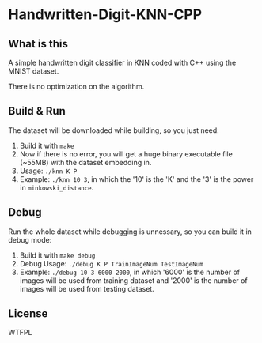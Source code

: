 # Handwritten-Digit-KNN-CPP

## What is this

A simple handwritten digit classifier in KNN coded with C++ using the MNIST dataset.

There is no optimization on the algorithm.

## Build & Run

The dataset will be downloaded while building, so you just need:

1. Build it with `make`
2. Now if there is no error, you will get a huge binary executable file (~55MB) with the dataset embedding in.
3. Usage: `./knn K P`
4. Example: `./knn 10 3`, in which the '10' is the 'K' and the '3' is the power in `minkowski_distance`.

## Debug

Run the whole dataset while debugging is unnessary, so you can build it in debug mode:

1. Build it with `make debug`
2. Debug Usage: `./debug K P TrainImageNum TestImageNum`
3. Example: `./debug 10 3 6000 2000`, in which '6000' is the number of images will be used from training dataset and '2000' is the number of images will be used from testing dataset.

## License

WTFPL
